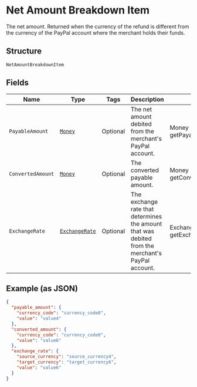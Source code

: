 
# Net Amount Breakdown Item

The net amount. Returned when the currency of the refund is different from the currency of the PayPal account where the merchant holds their funds.

## Structure

`NetAmountBreakdownItem`

## Fields

| Name | Type | Tags | Description | Getter | Setter |
|  --- | --- | --- | --- | --- | --- |
| `PayableAmount` | [`Money`](../../doc/models/money.md) | Optional | The net amount debited from the merchant's PayPal account. | Money getPayableAmount() | setPayableAmount(Money payableAmount) |
| `ConvertedAmount` | [`Money`](../../doc/models/money.md) | Optional | The converted payable amount. | Money getConvertedAmount() | setConvertedAmount(Money convertedAmount) |
| `ExchangeRate` | [`ExchangeRate`](../../doc/models/exchange-rate.md) | Optional | The exchange rate that determines the amount that was debited from the merchant's PayPal account. | ExchangeRate getExchangeRate() | setExchangeRate(ExchangeRate exchangeRate) |

## Example (as JSON)

```json
{
  "payable_amount": {
    "currency_code": "currency_code8",
    "value": "value4"
  },
  "converted_amount": {
    "currency_code": "currency_code0",
    "value": "value6"
  },
  "exchange_rate": {
    "source_currency": "source_currency4",
    "target_currency": "target_currency6",
    "value": "value6"
  }
}
```

